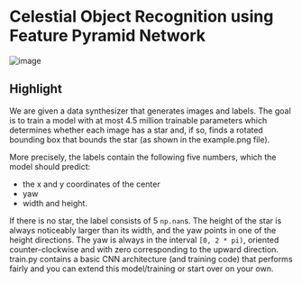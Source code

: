 # Celestial Object Recognition using Feature Pyramid Network

![image](https://github.com/prathmeshlonkar10/Celestial-object-recognition-using-Feature-Pyramid-Network/assets/66990159/f0d3c8b1-2b6a-4987-81bf-44e7eb11dc40)

## Highlight
We are given a data synthesizer that generates images and labels. The goal is to train a model with at most 4.5 million trainable parameters which determines whether each image has a star and, if so, finds a rotated bounding box that bounds the star (as shown in the example.png file).

More precisely, the labels contain the following five numbers, which the model should predict:
* the x and y coordinates of the center
* yaw
* width and height.

If there is no star, the label consists of 5 `np.nan`s. The height of the star is always noticeably larger than its width, and the yaw points in one of the height directions. The yaw is always in the interval `[0, 2 * pi)`, oriented counter-clockwise and with zero corresponding to the upward direction. train.py contains a basic CNN architecture (and training code) that performs fairly and you can extend this model/training or start over on your own.
